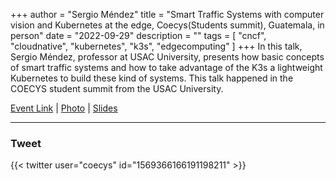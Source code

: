+++
author = "Sergio Méndez"
title = "Smart Traffic Systems with computer vision and Kubernetes at the edge, Coecys(Students summit), Guatemala, in person"
date = "2022-09-29"
description = ""
tags = [
    "cncf",
    "cloudnative",
    "kubernetes",
    "k3s",
    "edgecomputing"
]
+++
In this talk, Sergio Méndez, professor at USAC University, presents how basic concepts of smart traffic systems and how to take advantage of the K3s a lightweight Kubernetes to build these kind of systems. This talk happened in the COECYS student summit from the USAC University.

[Event Link](https://twitter.com/coecys/status/1569366166191198211) | [Photo](https://twitter.com/sergioarmgpl/status/1575903139496009729) | [Slides](https://b.link/coecys2022cvk3s)
<!--more-->
---

### Tweet

{{< twitter user="coecys" id="1569366166191198211" >}}

<br>